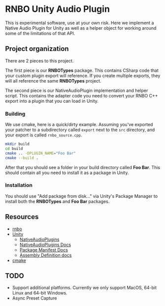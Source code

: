 # RNBO Unity Audio Plugin

This is experimental software, use at your own risk.
Here we implement a Native Audio Plugin for Unity as well as a helper object for working around some of the limitations of that API.

## Project organization

There are 2 pieces to this project.

The first piece is our **RNBOTypes** package. This contains CSharp code that your custom plugin 
export will reference. If you create multiple exports, they will all reference the same **RNBOTypes** 
project.

The second piece is our NativeAudioPlugin implementation and helper script.  This contains the
adapter code you need to convert your RNBO C++ export into a plugin that you can load in Unity.

### Building

We use cmake, here is a quick/dirty example. Assuming you've exported your patcher to a subdirectory
called `export` next to the `src` directory, and your export is called `rnbo_source.cpp`.

```sh
mkdir build
cd build
cmake .. -DPLUGIN_NAME="Foo Bar"
cmake --build .
```

After that you should see a folder in your build directory called **Foo Bar**. This should contain
all you need to install it as a package in Unity.

### Installation

You should use "Add package from disk..." via Unity's Package Manager to install both the **RNBOTypes** and **Foo Bar** packages.

## Resources

* [rnbo](https://rnbo.cycling74.com/)
* [Unity](https://unity.com/)
  * [NativeAudioPlugins](https://github.com/Unity-Technologies/NativeAudioPlugins)
  * [NativeAudioPlugins Docs](https://docs.unity3d.com/Manual/AudioMixerNativeAudioPlugin.html)
  * [Package Manifest Docs](https://docs.unity3d.com/Manual/upm-manifestPkg.html)
  * [Assembly Definition docs](https://docs.unity3d.com/Manual/ScriptCompilationAssemblyDefinitionFiles.html)
* [cmake](https://cmake.org/)

## TODO

* Support additional platforms. Currently we only support MacOS, 64-bit Linux and 64-bit Windows.
* Async Preset Capture
